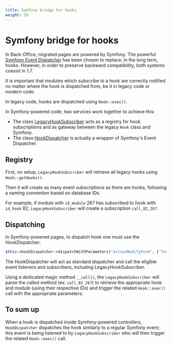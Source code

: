 ```yaml
---
title: Symfony bridge for hooks
weight: 20
---
```


# Symfony bridge for hooks

In Back-Office, migrated pages are powered by Symfony. The powerful [Symfony Event Dispatcher][sf-event-dispatcher] has been chosen to replace, in the long term, hooks. However, in order to preserve backward compatibility, both systems coexist in 1.7.

It is important that modules which subscribe to a hook are correctly notified no matter where the hook is dispatched from, be it in legacy code or modern code.

In legacy code, hooks are dispatched using `Hook::exec()`.

In Symfony-powered code, two services work together to achieve this:

- The class [LegacyHookSubscriber][legacy-hook-subscriber] acts as a registry for hook subscriptions and as gateway between the legacy `Hook` class and Symfony.
- The class [HookDispatcher][sf-hook-dispatcher-class] is actually a wrapper of Symfony's Event Dispatcher.

## Registry

First, on setup, `LegacyHookSubscriber` will retrieve all legacy hooks using `Hook::getHooks()`.

Then it will create as many event subscriptions as there are hooks, following a naming convention based on database IDs.

For example, if module with `id_module` 267 has subscribed to hook with `id_hook` 82, `LegacyHookSubscriber` will create a subscription `call_82_267`.

## Dispatching

In Symfony-powered pages, to dispatch hook one must use the HookDispatcher:

```php
$this->hookDispatcher->dispatchWithParameters("actionModifyForm", ['form_builder' => $formBuilder]);
```

The HookDispatcher will act as standard dispatcher and call the eligible event listeners and subscribers, including LegacyHookSubscriber.

Using a dedicated magic method `__call()`, the `LegacyHookSubscriber` will parse the called method (ex: `call_82_267`) to retrieve the appropriate hook and module (using their respective IDs) and trigger the related `Hook::exec()` call with the appropriate parameters.

## To sum up

When a hook is dispatched inside Symfony-powered controllers, `HookDispatcher` dispatches the hook similarly to a regular Symfony event; this event is being listened to by `LegacyHookSubscriber` who will then trigger the related `Hook::exec()` call.

[sf-event-dispatcher]: https://symfony.com/doc/current/components/event_dispatcher.html
[sf-hook-dispatcher-class]: https://github.com/PrestaShop/PrestaShop/blob/1.7.6.0/src/Core/Hook/HookDispatcher.php
[legacy-hook-subscriber]: https://github.com/PrestaShop/PrestaShop/blob/1.7.6.0/src/Adapter/LegacyHookSubscriber.php
